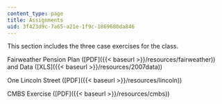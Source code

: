 ```yaml
---
content_type: page
title: Assignments
uid: 3f423d9c-7a65-a21e-1f9c-1869680da846
---
```


This section includes the three case exercises for the class.

Fairweather Pension Plan ([PDF]({{< baseurl >}}/resources/fairweather)) and Data ([XLS]({{< baseurl >}}/resources/2007data))

One Lincoln Street ([PDF]({{< baseurl >}}/resources/lincoln))

CMBS Exercise ([PDF]({{< baseurl >}}/resources/cmbs))
